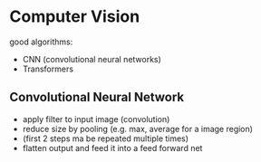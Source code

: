 # Computer Vision

good algorithms:
- CNN (convolutional neural networks)
- Transformers

## Convolutional Neural Network

- apply filter to input image (convolution)
- reduce size by pooling (e.g. max, average for a image region)
- (first 2 steps ma be repeated multiple times)
- flatten output and feed it into a feed forward net